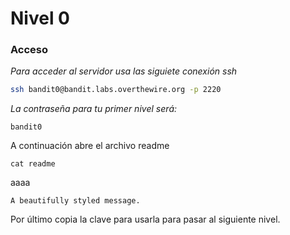 # Nivel 0

### Acceso

*Para acceder al servidor usa las siguiete conexión ssh*

```bash
ssh bandit0@bandit.labs.overthewire.org -p 2220
```

*La contraseña para tu primer nivel será:*

```
bandit0
```

A continuación abre el archivo readme 

```
cat readme
```

aaaa

```admonish info
A beautifully styled message.
```

Por último copia la clave para usarla para pasar al siguiente nivel.
